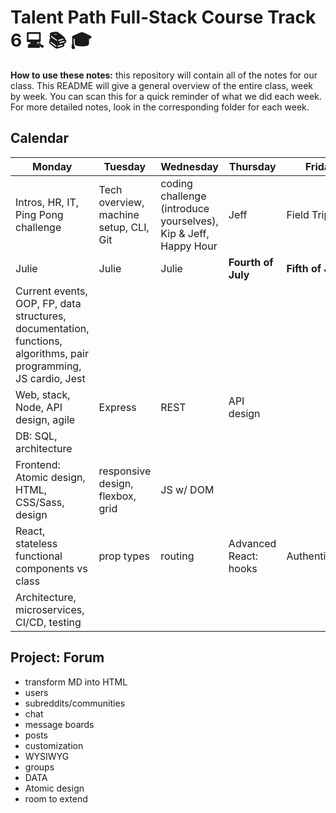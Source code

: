 # Talent Path Full-Stack Course Track 6 💻 📚 🎓

**How to use these notes:**
this repository will contain all of the notes for our class.
This README will give a general overview of the entire class, week by week.
You can scan this for a quick reminder of what we did each week.
For more detailed notes, look in the corresponding folder for each week.

## Calendar

| Monday                                                                                                            | Tuesday                                | Wednesday                                                       | Thursday              | Friday            |
| ----------------------------------------------------------------------------------------------------------------- | -------------------------------------- | --------------------------------------------------------------- | --------------------- | ----------------- |
| Intros, HR, IT, Ping Pong challenge                                                                               | Tech overview, machine setup, CLI, Git | coding challenge (introduce yourselves), Kip & Jeff, Happy Hour | Jeff                  | Field Trip        |
| Julie                                                                                                             | Julie                                  | Julie                                                           | **Fourth of July**    | **Fifth of July** |
| Current events, OOP, FP, data structures, documentation, functions, algorithms, pair programming, JS cardio, Jest |                                        |                                                                 |                       |                   |
| Web, stack, Node, API design, agile                                                                               | Express                                | REST                                                            | API design            |                   |
| DB: SQL, architecture                                                                                             |                                        |                                                                 |                       |                   |
| Frontend: Atomic design, HTML, CSS/Sass, design                                                                   | responsive design, flexbox, grid       | JS w/ DOM                                                       |                       |                   |
| React, stateless functional components vs class                                                                   | prop types                             | routing                                                         | Advanced React: hooks | Authentication    |
| Architecture, microservices, CI/CD, testing                                                                       |                                        |                                                                 |                       |                   |

## Project: Forum

- transform MD into HTML
- users
- subreddits/communities
- chat
- message boards
- posts
- customization
- WYSIWYG
- groups
- DATA
- Atomic design
- room to extend